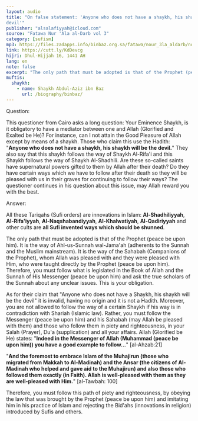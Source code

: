 ```yaml
---
layout: audio
title: "On false statement: 'Anyone who does not have a shaykh, his shaykh will be the 
devil'"
publisher: "alsalafiyyah@icloud.com"
source: "Fatawa Nur 'Ala al-Darb vol 3"
category: [sufism]
mp3: https://files.zadapps.info/binbaz.org.sa/fatawa/nour_3la_aldarb/nour_715/nour_71510.mp3
link: https://cutt.ly/KdDevcg
hijri: Dhul-Hijjah 16, 1441 AH
lang: en
note: false
excerpt: "The only path that must be adopted is that of the Prophet (peace be upon him). It is the way of Ahl-us-Sunnah wal-Jama'ah (adherents to the Sunnah and the Muslim mainstream). It is the way of the Sahabah (Companions of the Prophet)"
muftis:
  shaykh: 
    - name: Shaykh Abdul-Aziz ibn Baz
      url: /biography/binbaz/
---
```


Question:

This questioner from Cairo asks a long question: Your Eminence Shaykh, is it obligatory to have a mediator between one and Allah (Glorified and Exalted be He)? For instance, can I not attain the Good Pleasure of Allah except by means of a shaykh. Those who claim this use the Hadith: "**Anyone who does not have a shaykh, his shaykh will be the devil.**" They also say that this shaykh follows the way of Shaykh Al-Rifa'i and this Shaykh follows the way of Shaykh Al-Shadhili. Are these so-called saints have supernatural powers gifted to them by Allah after their death? Do they have certain ways which we have to follow after their death so they will be pleased with us in their graves for continuing to follow their ways? The questioner continues in his question about this issue, may Allah reward you with the best. 

Answer:

All these Tariqahs (Sufi orders) are innovations in Islam: **Al-Shadhiliyyah**, **Al-Rifa'iyyah**, **Al-Naqshabandiyyah**, **Al-Khalwatiyah**, **Al-Qadiriyyah** and other cults are **all Sufi invented ways which should be shunned**. 

The only path that must be adopted is that of the Prophet (peace be upon him). It is the way of Ahl-us-Sunnah wal-Jama'ah (adherents to the Sunnah and the Muslim mainstream). It is the way of the Sahabah (Companions of the Prophet), whom Allah was pleased with and they were pleased with Him, who were taught directly by the Prophet (peace be upon him). Therefore, you must follow what is legislated in the Book of Allah and the Sunnah of His Messenger (peace be upon him) and ask the true scholars of the Sunnah about any unclear issues. This is your obligation. 

As for their claim that "Anyone who does not have a Shaykh, his shaykh will be the devil" it is invalid, having no origin and it is not a Hadith. Moreover, you are not allowed to follow the way of a certain Shaykh if his way is in contradiction with Shariah (Islamic law). Rather, you must follow the Messenger (peace be upon him) and his Sahabah (may Allah be pleased with them) and those who follow them in piety and righteousness, in your Salah (Prayer), Du'a (supplication) and all your affairs. Allah (Glorified be He) states: "**Indeed in the Messenger of Allah (Muhammad (peace be upon him)) you have a good example to follow...**" [al-Ahzab:21]

"**And the foremost to embrace Islam of the Muhajirun (those who migrated from Makkah to Al-Madinah) and the Ansar (the citizens of Al-Madinah who helped and gave aid to the Muhajirun) and also those who followed them exactly (in Faith). Allah is well-pleased with them as they are well-pleased with Him.**" [al-Tawbah: 100]

Therefore, you must follow this path of piety and righteousness, by obeying the law that was brought by the Prophet (peace be upon him) and imitating him in his practice of Islam and rejecting the Bid'ahs (innovations in religion) introduced by Sufis and others. 


